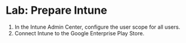 # Lab: Prepare Intune

1. In the Intune Admin Center, configure the user scope for all users.
1. Connect Intune to the Google Enterprise Play Store.
